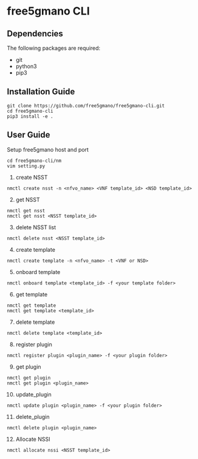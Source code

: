 # free5gmano CLI
## Dependencies
The following packages are required:

* git
* python3
* pip3
## Installation Guide
```
git clone https://github.com/free5gmano/free5gmano-cli.git
cd free5gmano-cli
pip3 install -e .
```
## User Guide
Setup free5gmano host and port
```
cd free5gmano-cli/nm
vim setting.py
```
1. create NSST
```
nmctl create nsst -n <nfvo_name> <VNF template_id> <NSD template_id>
```
2. get NSST
```
nmctl get nsst
nmctl get nsst <NSST template_id>
```
3. delete NSST list
```
nmctl delete nsst <NSST template_id>
```
4. create template
```
nmctl create template -n <nfvo_name> -t <VNF or NSD>
```
5. onboard template
```
nmctl onboard template <template_id> -f <your template folder>
```
6. get template
```
nmctl get template
nmctl get template <template_id>
```
7. delete template
```
nmctl delete template <template_id>
```
8. register plugin
```
nmctl register plugin <plugin_name> -f <your plugin folder>
```
9. get plugin
```
nmctl get plugin
nmctl get plugin <plugin_name>
```
10. update_plugin
```
nmctl update plugin <plugin_name> -f <your plugin folder>
```
11. delete_plugin
```
nmctl delete plugin <plugin_name>
```
12. Allocate NSSI
```
nmctl allocate nssi <NSST template_id>
```